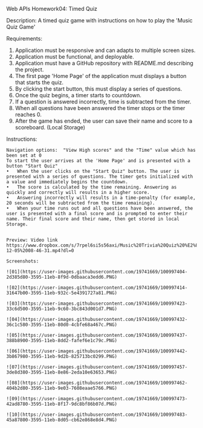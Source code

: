 Web APIs Homework04: Timed Quiz

Description: A timed quiz game with instructions on how to play the 'Music Quiz Game'

Requirements:
1.	Application must be responsive and can adapts to multiple screen sizes.
2.	Application must be functional, and deployable.
3.	Application must have a GitHub repository with README.md describing the project.
4.	The first page 'Home Page' of the application must displays a button that starts the quiz.
5.	By clicking the start button, this must display a series of questions.
6.	Once the quiz begins, a timer starts to countdown.
7.	If a question is answered incorrectly, time is subtracted from the timer.
8.	When all questions have been answered the timer stops or the timer reaches 0.
9.	After the game has ended, the user can save their name and score to a scoreboard. (Local Storage)

Instructions:
```
Navigation options:  "View High scores" and the "Time" value which has been set at 0
To start the user arrives at the 'Home Page' and is presented with a button "Start Quiz" 
•	When the user clicks on the "Start Quiz" button. The user is presented with a series of questions. The timer gets initialized with a value and immediately begins the countdown.
•	The score is calculated by the time remaining. Answering as quickly and correctly will results in a higher score. 
•	Answering incorrectly will results in a time-penalty (for example, 20 seconds will be subtracted from the time remaining).
•	When your time runs out and all questions have been answered, the user is presented with a final score and is prompted to enter their name. Their final score and their name, then get stored in local Storage.


Preview: Video link
https://www.dropbox.com/s/7rpel6si5s56axi/Music%20Trivia%20Quiz%20%E2%80%94%20Mozilla%20Firefox%202020-12-05%2008-46-31.mp4?dl=0

Screenshots:

![01](https://user-images.githubusercontent.com/19741669/100997404-2d385d80-3595-11eb-8f9d-0dbaaca3edd6.PNG)

![02](https://user-images.githubusercontent.com/19741669/100997414-31647b00-3595-11eb-932c-5e4391727a81.PNG)

![03](https://user-images.githubusercontent.com/19741669/100997423-33c6d500-3595-11eb-9c60-3bc843d001d7.PNG)

![04](https://user-images.githubusercontent.com/19741669/100997432-36c1c580-3595-11eb-80d0-4cbfe68a467c.PNG)

![05](https://user-images.githubusercontent.com/19741669/100997437-388b8900-3595-11eb-8dd2-fafef6e1c79c.PNG)

![06](https://user-images.githubusercontent.com/19741669/100997442-3b867980-3595-11eb-9d2b-825713bc0299.PNG)

![07](https://user-images.githubusercontent.com/19741669/100997457-3de8d380-3595-11eb-8e86-2eda10e63653.PNG)

![08](https://user-images.githubusercontent.com/19741669/100997462-404b2d80-3595-11eb-9e03-7608eaae5766.PNG)

![09](https://user-images.githubusercontent.com/19741669/100997473-42ad8780-3595-11eb-8f17-9dc8bf86b07d.PNG)

![10](https://user-images.githubusercontent.com/19741669/100997483-45a87800-3595-11eb-8d05-cb62e868e8d4.PNG)

